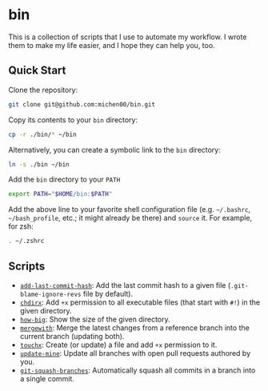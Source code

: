 # bin

This is a collection of scripts that I use to automate my workflow. I wrote them to make my life easier, and I hope they can help you, too.

## Quick Start

Clone the repository:

```bash
git clone git@github.com:michen00/bin.git
```

Copy its contents to your `bin` directory:

```bash
cp -r ./bin/* ~/bin
```

Alternatively, you can create a symbolic link to the `bin` directory:

```bash
ln -s ./bin ~/bin
```

Add the `bin` directory to your `PATH`

```bash
export PATH="$HOME/bin:$PATH"
```

Add the above line to your favorite shell configuration file (e.g. `~/.bashrc`, `~/bash_profile`, etc.; it might already be there) and `source` it. For example, for zsh:

```bash
. ~/.zshrc
```

## Scripts

- [`add-last-commit-hash`](https://github.com/michen00/bin/blob/main/add-last-commit-hash): Add the last commit hash to a given file (`.git-blame-ignore-revs` file by default).
- [`chdirx`](https://github.com/michen00/bin/blob/main/chdirx): Add `+x` permission to all executable files (that start with `#!`) in the given directory.
- [`how-big`](https://github.com/michen00/bin/blob/main/how-big): Show the size of the given directory.
- [`mergewith`](https://github.com/michen00/bin/blob/main/mergewith): Merge the latest changes from a reference branch into the current branch (updating both).
- [`touchx`](https://github.com/michen00/bin/blob/main/touchx): Create (or update) a file and add `+x` permission to it.
- [`update-mine`](https://github.com/michen00/bin/blob/main/update-mine): Update all branches with open pull requests authored by you.
- [`git-squash-branches`](https://github.com/rxdhikx/bin/blob/add-git-squash-branches/git-squash-branches): Automatically squash all commits in a branch into a single commit.
